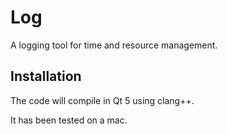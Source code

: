 # Log
A logging tool for time and resource management.

## Installation
The code will compile in Qt 5 using clang++. 

It has been tested on a mac.
